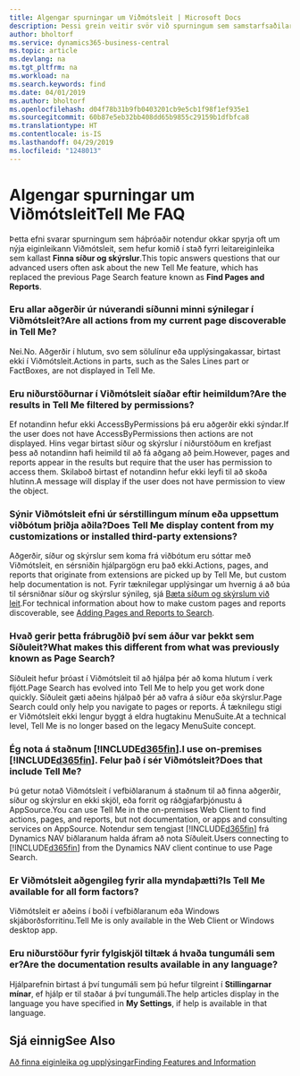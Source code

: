 ```yaml
---
title: Algengar spurningar um Viðmótsleit | Microsoft Docs
description: Þessi grein veitir svör við spurningum sem samstarfsaðilar og viðskiptamenn spyrja oft um Viðmótsleit.
author: bholtorf
ms.service: dynamics365-business-central
ms.topic: article
ms.devlang: na
ms.tgt_pltfrm: na
ms.workload: na
ms.search.keywords: find
ms.date: 04/01/2019
ms.author: bholtorf
ms.openlocfilehash: d04f78b31b9fb0403201cb9e5cb1f98f1ef935e1
ms.sourcegitcommit: 60b87e5eb32bb408dd65b9855c29159b1dfbfca8
ms.translationtype: HT
ms.contentlocale: is-IS
ms.lasthandoff: 04/29/2019
ms.locfileid: "1248013"
---
```

# <a name="tell-me-faq"></a><span data-ttu-id="01e34-103">Algengar spurningar um Viðmótsleit</span><span class="sxs-lookup"><span data-stu-id="01e34-103">Tell Me FAQ</span></span>
<span data-ttu-id="01e34-104">Þetta efni svarar spurningum sem háþróaðir notendur okkar spyrja oft um nýja eiginleikann Viðmótsleit, sem hefur komið í stað fyrri leitareiginleika sem kallast **Finna síður og skýrslur**.</span><span class="sxs-lookup"><span data-stu-id="01e34-104">This topic answers questions that our advanced users often ask about the new Tell Me feature, which has replaced the previous Page Search feature known as **Find Pages and Reports**.</span></span>

### <a name="are-all-actions-from-my-current-page-discoverable-in-tell-me"></a><span data-ttu-id="01e34-105">Eru allar aðgerðir úr núverandi síðunni minni sýnilegar í Viðmótsleit?</span><span class="sxs-lookup"><span data-stu-id="01e34-105">Are all actions from my current page discoverable in Tell Me?</span></span>
<span data-ttu-id="01e34-106">Nei.</span><span class="sxs-lookup"><span data-stu-id="01e34-106">No.</span></span> <span data-ttu-id="01e34-107">Aðgerðir í hlutum, svo sem sölulínur eða upplýsingakassar, birtast ekki í Viðmótsleit.</span><span class="sxs-lookup"><span data-stu-id="01e34-107">Actions in parts, such as the Sales Lines part or FactBoxes, are not displayed in Tell Me.</span></span>

### <a name="are-the-results-in-tell-me-filtered-by-permissions"></a><span data-ttu-id="01e34-108">Eru niðurstöðurnar í Viðmótsleit síaðar eftir heimildum?</span><span class="sxs-lookup"><span data-stu-id="01e34-108">Are the results in Tell Me filtered by permissions?</span></span>
<span data-ttu-id="01e34-109">Ef notandinn hefur ekki AccessByPermissions þá eru aðgerðir ekki sýndar.</span><span class="sxs-lookup"><span data-stu-id="01e34-109">If the user does not have AccessByPermissions then actions are not displayed.</span></span> <span data-ttu-id="01e34-110">Hins vegar birtast síður og skýrslur í niðurstöðum en krefjast þess að notandinn hafi heimild til að fá aðgang að þeim.</span><span class="sxs-lookup"><span data-stu-id="01e34-110">However, pages and reports appear in the results but require that the user has permission to access them.</span></span> <span data-ttu-id="01e34-111">Skilaboð birtast ef notandinn hefur ekki leyfi til að skoða hlutinn.</span><span class="sxs-lookup"><span data-stu-id="01e34-111">A message will display if the user does not have permission to view the object.</span></span>

### <a name="does-tell-me-display-content-from-my-customizations-or-installed-third-party-extensions"></a><span data-ttu-id="01e34-112">Sýnir Viðmótsleit efni úr sérstillingum mínum eða uppsettum viðbótum þriðja aðila?</span><span class="sxs-lookup"><span data-stu-id="01e34-112">Does Tell Me display content from my customizations or installed third-party extensions?</span></span>
<span data-ttu-id="01e34-113">Aðgerðir, síður og skýrslur sem koma frá viðbótum eru sóttar með Viðmótsleit, en sérsniðin hjálpargögn eru það ekki.</span><span class="sxs-lookup"><span data-stu-id="01e34-113">Actions, pages, and reports that originate from extensions are picked up by Tell Me, but custom help documentation is not.</span></span> <span data-ttu-id="01e34-114">Fyrir tæknilegar upplýsingar um hvernig á að búa til sérsniðnar síður og skýrslur sýnileg, sjá [Bæta síðum og skýrslum við leit](/dynamics365/business-central/dev-itpro/developer/devenv-al-menusuite-functionality).</span><span class="sxs-lookup"><span data-stu-id="01e34-114">For technical information about how to make custom pages and reports discoverable, see [Adding Pages and Reports to Search](/dynamics365/business-central/dev-itpro/developer/devenv-al-menusuite-functionality).</span></span>

### <a name="what-makes-this-different-from-what-was-previously-known-as-page-search"></a><span data-ttu-id="01e34-115">Hvað gerir þetta frábrugðið því sem áður var þekkt sem Síðuleit?</span><span class="sxs-lookup"><span data-stu-id="01e34-115">What makes this different from what was previously known as Page Search?</span></span>
<span data-ttu-id="01e34-116">Síðuleit hefur þróast í Viðmótsleit til að hjálpa þér að koma hlutum í verk fljótt.</span><span class="sxs-lookup"><span data-stu-id="01e34-116">Page Search has evolved into Tell Me to help you get work done quickly.</span></span> <span data-ttu-id="01e34-117">Síðuleit gæti aðeins hjálpað þér að vafra á síður eða skýrslur.</span><span class="sxs-lookup"><span data-stu-id="01e34-117">Page Search could only help you navigate to pages or reports.</span></span> <span data-ttu-id="01e34-118">Á tæknilegu stigi er Viðmótsleit ekki lengur byggt á eldra hugtakinu MenuSuite.</span><span class="sxs-lookup"><span data-stu-id="01e34-118">At a technical level, Tell Me is no longer based on the legacy MenuSuite concept.</span></span>

### <a name="i-use-on-premises-included365finincludesd365finmdmd-does-that-include-tell-me"></a><span data-ttu-id="01e34-119">Ég nota á staðnum [!INCLUDE[d365fin](includes/d365fin_md.md)].</span><span class="sxs-lookup"><span data-stu-id="01e34-119">I use on-premises [!INCLUDE[d365fin](includes/d365fin_md.md)].</span></span> <span data-ttu-id="01e34-120">Felur það í sér Viðmótsleit?</span><span class="sxs-lookup"><span data-stu-id="01e34-120">Does that include Tell Me?</span></span>
<span data-ttu-id="01e34-121">Þú getur notað Viðmótsleit í vefbiðlaranum á staðnum til að finna aðgerðir, síður og skýrslur en ekki skjöl, eða forrit og ráðgjafarþjónustu á AppSource.</span><span class="sxs-lookup"><span data-stu-id="01e34-121">You can use Tell Me in the on-premises Web Client to find actions, pages, and reports, but not documentation, or apps and consulting services on AppSource.</span></span> <span data-ttu-id="01e34-122">Notendur sem tengjast [!INCLUDE[d365fin](includes/d365fin_md.md)] frá Dynamics NAV biðlaranum halda áfram að nota Síðuleit.</span><span class="sxs-lookup"><span data-stu-id="01e34-122">Users connecting to [!INCLUDE[d365fin](includes/d365fin_md.md)] from the Dynamics NAV client continue to use Page Search.</span></span>

### <a name="is-tell-me-available-for-all-form-factors"></a><span data-ttu-id="01e34-123">Er Viðmótsleit aðgengileg fyrir alla myndaþætti?</span><span class="sxs-lookup"><span data-stu-id="01e34-123">Is Tell Me available for all form factors?</span></span>
<span data-ttu-id="01e34-124">Viðmótsleit er aðeins í boði í vefbiðlaranum eða Windows skjáborðsforritinu.</span><span class="sxs-lookup"><span data-stu-id="01e34-124">Tell Me is only available in the Web Client or Windows desktop app.</span></span>

### <a name="are-the-documentation-results-available-in-any-language"></a><span data-ttu-id="01e34-125">Eru niðurstöður fyrir fylgiskjöl tiltæk á hvaða tungumáli sem er?</span><span class="sxs-lookup"><span data-stu-id="01e34-125">Are the documentation results available in any language?</span></span>
<span data-ttu-id="01e34-126">Hjálparefnin birtast á því tungumáli sem þú hefur tilgreint í **Stillingarnar mínar**, ef hjálp er til staðar á því tungumáli.</span><span class="sxs-lookup"><span data-stu-id="01e34-126">The help articles display in the language you have specified in **My Settings**, if help is available in that language.</span></span>

## <a name="see-also"></a><span data-ttu-id="01e34-127">Sjá einnig</span><span class="sxs-lookup"><span data-stu-id="01e34-127">See Also</span></span>  
[<span data-ttu-id="01e34-128">Að finna eiginleika og upplýsingar</span><span class="sxs-lookup"><span data-stu-id="01e34-128">Finding Features and Information</span></span>](ui-search.md)
